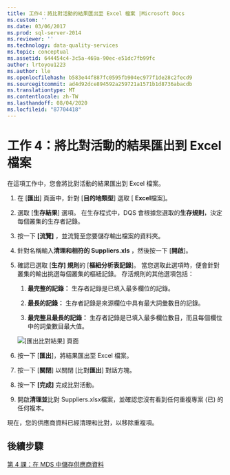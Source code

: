 ```yaml
---
title: 工作4：將比對活動的結果匯出至 Excel 檔案 |Microsoft Docs
ms.custom: ''
ms.date: 03/06/2017
ms.prod: sql-server-2014
ms.reviewer: ''
ms.technology: data-quality-services
ms.topic: conceptual
ms.assetid: 644454c4-3c5a-469a-90ec-e51dc7fb99fc
author: lrtoyou1223
ms.author: lle
ms.openlocfilehash: b583e44f887fc0595fb904ec977f1de28c2fecd9
ms.sourcegitcommit: ad4d92dce894592a259721a1571b1d8736abacdb
ms.translationtype: MT
ms.contentlocale: zh-TW
ms.lasthandoff: 08/04/2020
ms.locfileid: "87704418"
---
```

# <a name="task-4-exporting-the-results-from-matching-activity-to-an-excel-file"></a>工作 4：將比對活動的結果匯出到 Excel 檔案
  在這項工作中，您會將比對活動的結果匯出到 Excel 檔案。

1.  在 [**匯出**] 頁面中，針對 [**目的地類型**] 選取 [ **Excel**檔案]。

2.  選取 [**生存結果**] 選項。 在生存程式中，DQS 會根據您選取的**生存規則**，決定每個叢集的生存者記錄。

3.  按一下 **[流覽]** ，並流覽至您要儲存輸出檔案的資料夾。

4.  針對名稱輸入**清理和相符的 Suppliers.xls** ，然後按一下 [**開啟**]。

5.  確認已選取 [**生存] 規則**的 [**樞紐分析表記錄**]。 當您選取此選項時，便會針對叢集的輸出挑選每個叢集的樞紐記錄。 存活規則的其他選項包括：

    1.  **最完整的記錄：** 生存者記錄是已填入最多欄位的記錄。

    2.  **最長的記錄：** 生存者記錄是來源欄位中具有最大詞彙數目的記錄。

    3.  **最完整且最長的記錄：** 生存者記錄是已填入最多欄位數目，而且每個欄位中的詞彙數目最大值。

     ![[匯出比對結果] 頁面](../../2014/tutorials/media/et-exportingtheresultsfrommatoanexcelfile.jpg "[匯出比對結果] 頁面")

6.  按一下 [**匯出**]，將結果匯出至 Excel 檔案。

7.  按一下 [**關閉**] 以關閉 [比對**匯出**] 對話方塊。

8.  按一下 **[完成]** 完成比對活動。

9. 開啟**清理並**比對 Suppliers.xlsx檔案，並確認您沒有看到任何重複專案 (已) 的任何複本。

 現在，您的供應商資料已經清理和比對，以移除重複項。

## <a name="next-step"></a>後續步驟
 [第 4 課：在 MDS 中儲存供應商資料](../../2014/tutorials/lesson-4-storing-supplier-data-in-mds.md)



